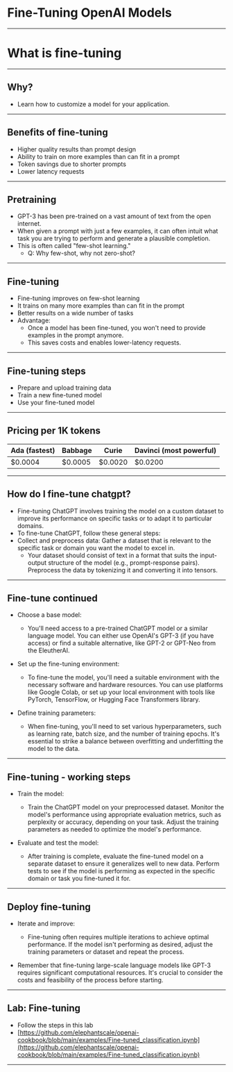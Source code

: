 # Fine-Tuning OpenAI Models

---

# What is fine-tuning

---

## Why?

* Learn how to customize a model for your application.

---

## Benefits of fine-tuning

* Higher quality results than prompt design
* Ability to train on more examples than can fit in a prompt
* Token savings due to shorter prompts
* Lower latency requests

---

## Pretraining

* GPT-3 has been pre-trained on a vast amount of text from the open internet. 
* When given a prompt with just a few examples, it can often intuit what task you are trying to perform and generate a plausible completion. 
* This is often called "few-shot learning."
  * Q: Why few-shot, why not zero-shot?
  
---

## Fine-tuning

* Fine-tuning improves on few-shot learning
* It trains on many more examples than can fit in the prompt
* Better results on a wide number of tasks
* Advantage:
  * Once a model has been fine-tuned, you won't need to provide examples in the prompt anymore. 
  * This saves costs and enables lower-latency requests.

---

## Fine-tuning steps

* Prepare and upload training data
* Train a new fine-tuned model
* Use your fine-tuned model

---

## Pricing per 1K tokens

| Ada (fastest) | Babbage | Curie   | Davinci (most powerful) |
|---------------|---------|---------|-------------------------|
| $0.0004       | $0.0005 | $0.0020 | $0.0200                 |

---

## How do I fine-tune chatgpt?

* Fine-tuning ChatGPT involves training the model on a custom dataset to improve its performance on specific tasks or to adapt it to particular domains. 
* To fine-tune ChatGPT, follow these general steps:
* Collect and preprocess data: Gather a dataset that is relevant to the specific task or domain you want the model to excel in. 
  * Your dataset should consist of text in a format that suits the input-output structure of the model (e.g., prompt-response pairs). Preprocess the data by tokenizing it and converting it into tensors.

---


## Fine-tune continued

* Choose a base model: 
  * You'll need access to a pre-trained ChatGPT model or a similar language model. You can either use OpenAI's GPT-3 (if you have access) or find a suitable alternative, like GPT-2 or GPT-Neo from the EleutherAI.

* Set up the fine-tuning environment: 
  * To fine-tune the model, you'll need a suitable environment with the necessary software and hardware resources. You can use platforms like Google Colab, or set up your local environment with tools like PyTorch, TensorFlow, or Hugging Face Transformers library.

* Define training parameters: 
  * When fine-tuning, you'll need to set various hyperparameters, such as learning rate, batch size, and the number of training epochs. It's essential to strike a balance between overfitting and underfitting the model to the data.

---

## Fine-tuning - working steps

* Train the model: 
  * Train the ChatGPT model on your preprocessed dataset. Monitor the model's performance using appropriate evaluation metrics, such as perplexity or accuracy, depending on your task. Adjust the training parameters as needed to optimize the model's performance.

* Evaluate and test the model: 
  * After training is complete, evaluate the fine-tuned model on a separate dataset to ensure it generalizes well to new data. Perform tests to see if the model is performing as expected in the specific domain or task you fine-tuned it for.


---

## Deploy fine-tuning


* Iterate and improve: 
  * Fine-tuning often requires multiple iterations to achieve optimal performance. If the model isn't performing as desired, adjust the training parameters or dataset and repeat the process.

* Remember that fine-tuning large-scale language models like GPT-3 requires significant computational resources. It's crucial to consider the costs and feasibility of the process before starting.

---


## Lab: Fine-tuning

* Follow the steps in this lab
* [https://github.com/elephantscale/openai-cookbook/blob/main/examples/Fine-tuned_classification.ipynb](https://github.com/elephantscale/openai-cookbook/blob/main/examples/Fine-tuned_classification.ipynb)

---
